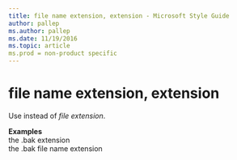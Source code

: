 ```yaml
---
title: file name extension, extension - Microsoft Style Guide
author: pallep
ms.author: pallep
ms.date: 11/19/2016
ms.topic: article
ms.prod = non-product specific
---
```


# file name extension, extension

Use instead of *file extension*. 

**Examples**  
the .bak extension  
the .bak file name extension
